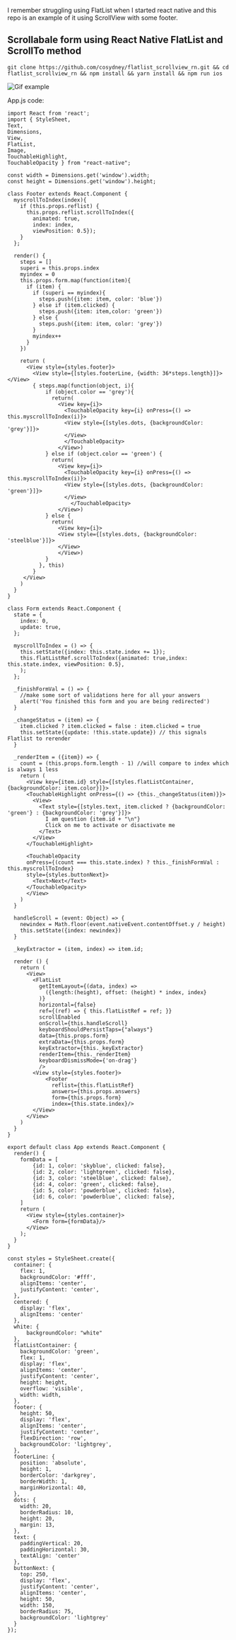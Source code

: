 I remember struggling using FlatList when I started react native and this repo is an example of it using ScrollView with some footer.

## Scrollabale form using React Native FlatList and ScrollTo method

```git clone https://github.com/cosydney/flatlist_scrollview_rn.git && cd flatlist_scrollview_rn && npm install && yarn install && npm run ios```


![Gif example](https://giphy.com/gifs/form-react-native-flatlist-xT1R9Np4YztY2EwYq4)

App.js code:

```
import React from 'react';
import { StyleSheet,
Text,
Dimensions,
View,
FlatList,
Image,
TouchableHighlight,
TouchableOpacity } from "react-native";

const width = Dimensions.get('window').width;
const height = Dimensions.get('window').height;

class Footer extends React.Component {
  myscrollToIndex(index){
    if (this.props.reflist) {
      this.props.reflist.scrollToIndex({
        animated: true,
        index: index,
        viewPosition: 0.5});
    }
  };

  render() {
    steps = []
    superi = this.props.index
    myindex = 0
    this.props.form.map(function(item){
      if (item) {
        if (superi == myindex){
          steps.push({item: item, color: 'blue'})
        } else if (item.clicked) {
          steps.push({item: item,color: 'green'})
        } else {
          steps.push({item: item, color: 'grey'})
        }
        myindex++
      }
    })

    return (
      <View style={styles.footer}>
        <View style={[styles.footerLine, {width: 36*steps.length}]}></View>
        { steps.map(function(object, i){
            if (object.color == 'grey'){
              return(
                <View key={i}>
                  <TouchableOpacity key={i} onPress={() => this.myscrollToIndex(i)}>
                  <View style={[styles.dots, {backgroundColor: 'grey'}]}>
                  </View>
                  </TouchableOpacity>
                </View>)
            } else if (object.color == 'green') {
              return(
                <View key={i}>
                  <TouchableOpacity key={i} onPress={() => this.myscrollToIndex(i)}>
                  <View style={[styles.dots, {backgroundColor: 'green'}]}>
                  </View>
                    </TouchableOpacity>
                </View>)
            } else {
              return(
                <View key={i}>
                <View style={[styles.dots, {backgroundColor: 'steelblue'}]}>
                </View>
                </View>)
            }
          }, this)
        }
     </View>
    )
  }
}

class Form extends React.Component {
  state = {
    index: 0,
    update: true,
  };

  myscrollToIndex = () => {
    this.setState({index: this.state.index += 1});
    this.flatListRef.scrollToIndex({animated: true,index: this.state.index, viewPosition: 0.5},
    );
  };

  _finishFormVal = () => {
    //make some sort of validations here for all your answers
    alert('You finished this form and you are being redirected')
  }

  _changeStatus = (item) => {
    item.clicked ? item.clicked = false : item.clicked = true
    this.setState({update: !this.state.update}) // this signals Flatlist to rerender
  }

  _renderItem = ({item}) => {
    count = (this.props.form.length - 1) //will compare to index which is always 1 less
    return (
      <View key={item.id} style={[styles.flatListContainer, {backgroundColor: item.color}]}>
      <TouchableHighlight onPress={() => {this._changeStatus(item)}}>
        <View>
          <Text style={[styles.text, item.clicked ? {backgroundColor: 'green'} : {backgroundColor: 'grey'}]}>
            I am question {item.id + "\n"}
            Click on me to activate or disactivate me
          </Text>
        </View>
      </TouchableHighlight>

      <TouchableOpacity
      onPress={(count === this.state.index) ? this._finishFormVal : this.myscrollToIndex}
      style={styles.buttonNext}>
        <Text>Next</Text>
      </TouchableOpacity>
      </View>
    )
  }

  handleScroll = (event: Object) => {
    newindex = Math.floor(event.nativeEvent.contentOffset.y / height)
    this.setState({index: newindex})
  }

  _keyExtractor = (item, index) => item.id;

  render () {
    return (
      <View>
        <FlatList
          getItemLayout={(data, index) =>
            ({length:(height), offset: (height) * index, index}
          )}
          horizontal={false}
          ref={(ref) => { this.flatListRef = ref; }}
          scrollEnabled
          onScroll={this.handleScroll}
          keyboardShouldPersistTaps={"always"}
          data={this.props.form}
          extraData={this.props.form}
          keyExtractor={this._keyExtractor}
          renderItem={this._renderItem}
          keyboardDismissMode={'on-drag'}
          />
        <View style={styles.footer}>
            <Footer
              reflist={this.flatListRef}
              answers={this.props.answers}
              form={this.props.form}
              index={this.state.index}/>
        </View>
      </View>
    )
  }
}

export default class App extends React.Component {
  render() {
    formData = [
        {id: 1, color: 'skyblue', clicked: false},
        {id: 2, color: 'lightgreen', clicked: false},
        {id: 3, color: 'steelblue', clicked: false},
        {id: 4, color: 'green', clicked: false},
        {id: 5, color: 'powderblue', clicked: false},
        {id: 6, color: 'powderblue', clicked: false},
    ]
    return (
      <View style={styles.container}>
        <Form form={formData}/>
      </View>
    );
  }
}

const styles = StyleSheet.create({
  container: {
    flex: 1,
    backgroundColor: '#fff',
    alignItems: 'center',
    justifyContent: 'center',
  },
  centered: {
    display: 'flex',
    alignItems: 'center'
  },
  white: {
      backgroundColor: "white"
  },
  flatListContainer: {
    backgroundColor: 'green',
    flex: 1,
    display: 'flex',
    alignItems: 'center',
    justifyContent: 'center',
    height: height,
    overflow: 'visible',
    width: width,
  },
  footer: {
    height: 50,
    display: 'flex',
    alignItems: 'center',
    justifyContent: 'center',
    flexDirection: 'row',
    backgroundColor: 'lightgrey',
  },
  footerLine: {
    position: 'absolute',
    height: 1,
    borderColor: 'darkgrey',
    borderWidth: 1,
    marginHorizontal: 40,
  },
  dots: {
    width: 20,
    borderRadius: 10,
    height: 20,
    margin: 13,
  },
  text: {
    paddingVertical: 20,
    paddingHorizontal: 30,
    textAlign: 'center'
  },
  buttonNext: {
    top: 250,
    display: 'flex',
    justifyContent: 'center',
    alignItems: 'center',
    height: 50,
    width: 150,
    borderRadius: 75,
    backgroundColor: 'lightgrey'
  }
});

```

